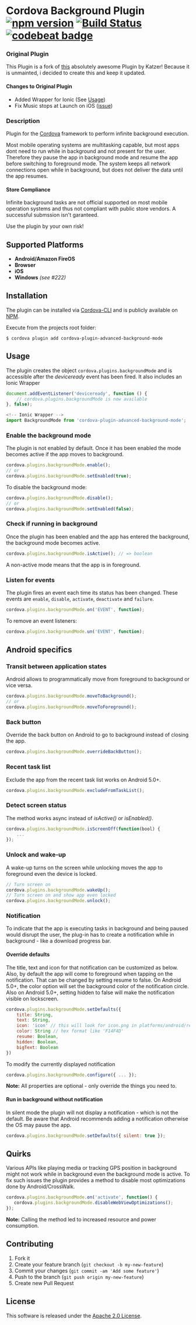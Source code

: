 Cordova Background Plugin [![npm version](https://badge.fury.io/js/cordova-plugin-background-mode.svg)](http://badge.fury.io/js/cordova-plugin-background-mode) [![Build Status](https://travis-ci.org/katzer/cordova-plugin-background-mode.svg?branch=master)](https://travis-ci.org/katzer/cordova-plugin-background-mode) [![codebeat badge](https://codebeat.co/badges/49709283-b313-4ced-8630-f520baaec7b5)](https://codebeat.co/projects/github-com-katzer-cordova-plugin-background-mode)
=========================

### Original Plugin

This Plugin is a fork of [this](https://github.com/katzer/cordova-plugin-background-mode) absolutely awesome Plugin by Katzer!
Because it is unmainted, i decided to create this and keep it updated.

#### Changes to Original Plugin
- Added Wrapper for Ionic (See [Usage](#usage)) 
- Fix Music stops at Launch on iOS ([issue](https://github.com/katzer/cordova-plugin-background-mode/issues/481))

### Description

Plugin for the [Cordova][cordova] framework to perform infinite background execution.

Most mobile operating systems are multitasking capable, but most apps dont need to run while in background and not present for the user. Therefore they pause the app in background mode and resume the app before switching to foreground mode.
The system keeps all network connections open while in background, but does not deliver the data until the app resumes.

#### Store Compliance
Infinite background tasks are not official supported on most mobile operation systems and thus not compliant with public store vendors. A successful submssion isn't garanteed.

Use the plugin by your own risk!


## Supported Platforms
- __Android/Amazon FireOS__
- __Browser__
- __iOS__
- __Windows__ _(see #222)_


## Installation
The plugin can be installed via [Cordova-CLI][CLI] and is publicly available on [NPM][npm].

Execute from the projects root folder:

    $ cordova plugin add cordova-plugin-advanced-background-mode


## Usage
The plugin creates the object `cordova.plugins.backgroundMode` and is accessible after the *deviceready* event has been fired.
It also includes an Ionic Wrapper

```ts
document.addEventListener('deviceready', function () {
    // cordova.plugins.backgroundMode is now available
}, false);

<!-- Ionic Wrapper -->
import BackgroundMode from 'cordova-plugin-advanced-background-mode';
```

### Enable the background mode
The plugin is not enabled by default. Once it has been enabled the mode becomes active if the app moves to background.

```js
cordova.plugins.backgroundMode.enable();
// or
cordova.plugins.backgroundMode.setEnabled(true);
```

To disable the background mode:
```js
cordova.plugins.backgroundMode.disable();
// or
cordova.plugins.backgroundMode.setEnabled(false);
```

### Check if running in background
Once the plugin has been enabled and the app has entered the background, the background mode becomes active.

```js
cordova.plugins.backgroundMode.isActive(); // => boolean
```

A non-active mode means that the app is in foreground.

### Listen for events
The plugin fires an event each time its status has been changed. These events are `enable`, `disable`, `activate`, `deactivate` and `failure`.

```js
cordova.plugins.backgroundMode.on('EVENT', function);
```

To remove an event listeners:
```js
cordova.plugins.backgroundMode.un('EVENT', function);
```


## Android specifics

### Transit between application states
Android allows to programmatically move from foreground to background or vice versa.

```js
cordova.plugins.backgroundMode.moveToBackground();
// or
cordova.plugins.backgroundMode.moveToForeground();
```

### Back button
Override the back button on Android to go to background instead of closing the app.

```js
cordova.plugins.backgroundMode.overrideBackButton();
```

### Recent task list
Exclude the app from the recent task list works on Android 5.0+.

```js
cordova.plugins.backgroundMode.excludeFromTaskList();
```

### Detect screen status
The method works async instead of _isActive()_ or _isEnabled()_.

```js
cordova.plugins.backgroundMode.isScreenOff(function(bool) {
    ...
});
```

### Unlock and wake-up
A wake-up turns on the screen while unlocking moves the app to foreground even the device is locked.

```js
// Turn screen on
cordova.plugins.backgroundMode.wakeUp();
// Turn screen on and show app even locked
cordova.plugins.backgroundMode.unlock();
```

### Notification
To indicate that the app is executing tasks in background and being paused would disrupt the user, the plug-in has to create a notification while in background - like a download progress bar.

#### Override defaults
The title, text and icon for that notification can be customized as below. Also, by default the app will come to foreground when tapping on the notification. That can be changed by setting resume to false. On Android 5.0+, the color option will set the background color of the notification circle. Also on Android 5.0+, setting hidden to false will make the notification visible on lockscreen.

```js
cordova.plugins.backgroundMode.setDefaults({
    title: String,
    text: String,
    icon: 'icon' // this will look for icon.png in platforms/android/res/drawable|mipmap
    color: String // hex format like 'F14F4D'
    resume: Boolean,
    hidden: Boolean,
    bigText: Boolean
})
```

To modify the currently displayed notification
```js
cordova.plugins.backgroundMode.configure({ ... });
```

__Note:__ All properties are optional - only override the things you need to.

#### Run in background without notification
In silent mode the plugin will not display a notification - which is not the default. Be aware that Android recommends adding a notification otherwise the OS may pause the app.

```js
cordova.plugins.backgroundMode.setDefaults({ silent: true });
```


## Quirks

Various APIs like playing media or tracking GPS position in background might not work while in background even the background mode is active. To fix such issues the plugin provides a method to disable most optimizations done by Android/CrossWalk.

```js
cordova.plugins.backgroundMode.on('activate', function() {
   cordova.plugins.backgroundMode.disableWebViewOptimizations(); 
});
```

__Note:__ Calling the method led to increased resource and power consumption.


## Contributing

1. Fork it
2. Create your feature branch (`git checkout -b my-new-feature`)
3. Commit your changes (`git commit -am 'Add some feature'`)
4. Push to the branch (`git push origin my-new-feature`)
5. Create new Pull Request


## License

This software is released under the [Apache 2.0 License][apache2_license].


[cordova]: https://cordova.apache.org
[CLI]: http://cordova.apache.org/docs/en/edge/guide_cli_index.md.html#The%20Command-line%20Interface
[NPM]: ???
[changelog]: CHANGELOG.md
[apache2_license]: http://opensource.org/licenses/Apache-2.0
[appplant]: http://appplant.de
[meshfields]: http://meshfields.de
